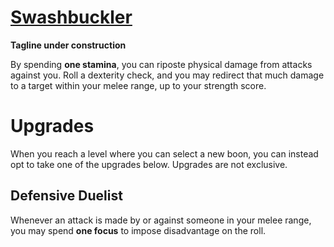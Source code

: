 # [Swashbuckler](Swashbuckler.md)
**Tagline under construction**

By spending **one stamina**, you can riposte physical damage from attacks against you. Roll a dexterity check, and you may redirect that much damage to a target within your melee range, up to your strength score.

# Upgrades
When you reach a level where you can select a new boon, you can instead opt to take one of the upgrades below. Upgrades are not exclusive.

## Defensive Duelist
Whenever an attack is made by or against someone in your melee range, you may spend **one focus** to impose disadvantage on the roll.
